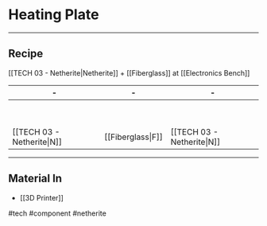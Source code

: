 # Heating Plate
---
## Recipe
[[TECH 03 - Netherite|Netherite]] + [[Fiberglass]] at [[Electronics Bench]]

| -                          | -                 | -                          | 
| -------------------------- | ----------------- | -------------------------- |
| ⠀                          | ⠀                 | ⠀                          |
| ⠀                          | ⠀                 | ⠀                          |
| [[TECH 03 - Netherite\|N]] | [[Fiberglass\|F]] | [[TECH 03 - Netherite\|N]] |

---
## Material In
- [[3D Printer]]

#tech #component #netherite 